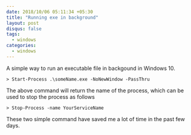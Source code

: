 ```yaml
---
date: 2018/10/06 05:11:34 +05:30
title: "Running exe in background"
layout: post
disqus: false
tags:
  - windows
categories:
  - windows
---
```


A simple way to run an executable file in backgound in Windows 10.

```
> Start-Process .\someName.exe -NoNewWindow -PassThru
```

The above command will return the name of the process, which can be used to stop the process as follows

```
> Stop-Process -name YourServiceName
```

These two simple command have saved me a lot of time in the past few days.
